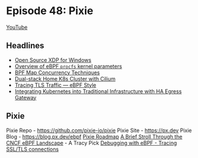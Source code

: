 # Episode 48: Pixie

[YouTube](https://youtu.be/j090RUVuKKk)


## Headlines

- [Open Source XDP for Windows](https://techcommunity.microsoft.com/t5/networking-blog/open-source-xdp-for-windows/ba-p/3421922)
- [Overview of eBPF `procfs` kernel parameters](https://www.mdaverde.com/posts/ebpf-procfs-settings/)
- [BPF Map Concurrency Techniques](https://www.grant.pizza/blog/bpf-concurrency/)
- [Dual-stack Home K8s Cluster with Cilium](https://yolops.net/k8s-dualstack-cilium.html)
- [Tracing TLS Traffic — eBPF Style](https://bmiguel-teixeira.medium.com/tracing-tls-traffic-ebpf-style-b588523133ab)
- [Integrating Kubernetes into Traditional Infrastructure with HA Egress Gateway](https://isovalent.com/blog/post/2022-05-static-egress-gateway)


## Pixie

Pixie Repo - https://github.com/pixie-io/pixie
Pixie Site - https://px.dev
Pixie Blog - https://blog.px.dev/ebpf
[Pixie Roadmap](https://docs.google.com/spreadsheets/d/1tS9BxGaiu8P2Iq-ucxhicyteOH2hjVDRR80jCrsBANw/edit)
[A Brief Stroll Through the CNCF eBPF Landscape](https://blog.px.dev/ebpf-cncf/) - A Tracy Pick
[Debugging with eBPF - Tracing SSL/TLS connections](https://blog.px.dev/ebpf-openssl-tracing/)

